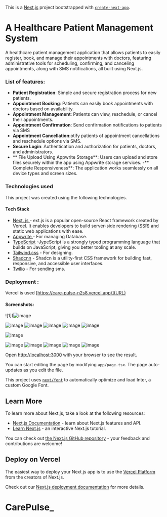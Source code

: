 This is a [Next.js](https://nextjs.org/) project bootstrapped with [`create-next-app`](https://github.com/vercel/next.js/tree/canary/packages/create-next-app).

# A Healthcare Patient Management System
A healthcare patient management application that allows patients to easily register, book, and manage their appointments with doctors, featuring administrative tools for scheduling, confirming, and canceling appointments, along with SMS notifications, all built using Next.js.






### List of features:
  - **Patient Registration**: Simple and secure registration process for new patients.
  - **Appointment Booking**: Patients can easily book appointments with doctors based on availability.
  - **Appointment Management**: Patients can view, reschedule, or cancel their appointments.
  - **Appointment Confirmation**: Send confirmation notifications to patients via SMS
  - **Appointment Cancellation**:otify patients of appointment cancellations and reschedule options via SMS.
  - **Secure Login**: Authentication and authorization for patients, doctors, and administrators.
  - ** File Upload Using Appwrite Storage**: Users can upload and store files securely within the app using Appwrite storage services.
  -** Complete Responsiveness**: The application works seamlessly on all device types and screen sizes.

###  Technologies used

This project was created using the following technologies.

####  Tech Stack 

- [Next. js ]((https://nextjs.org/)) - ext.js is a popular open-source React framework created by Vercel. It enables developers to build server-side rendering (SSR) and static web applications with ease.
- [Appwrite  ](https://appwrite.io/) - For managing Database.
- [TypeScript](https://www.typescriptlang.org/) -JypeScript is a strongly typed programming language that builds on JavaScript, giving you better tooling at any scale.
- [Tailwind.css](https://tailwindcss.com/) - For designing.
- [Shadcnn](https://ui.shadcn.com/) - Shadcn is a utility-first CSS framework for building fast, responsive, and accessible user interfaces.
- [Twilio](https://www.twilio.com/en-us) - For sending sms.




###  Deployment :
Vercel is used  [https://care-pulse-n2s8.vercel.app/](URL)


  ####  Screenshots:
![1](![image](https://github.com/user-attachments/assets/a2bc3ce5-27f5-456d-93fd-034c351888dd)

![image](https://github.com/user-attachments/assets/871fe641-f9da-45fe-a33f-270eb9ff7947)
![image](https://github.com/user-attachments/assets/137a2d7a-aad0-4b15-b845-2eb2806ae96b)
![image](https://github.com/user-attachments/assets/efda446d-2088-41df-a63c-94440fd8c429)
![image](https://github.com/user-attachments/assets/e0aff020-f7c9-4203-b940-5c8915a82aaa)
![image](https://github.com/user-attachments/assets/105c6377-9646-42fb-8e2f-727a7d82a604)

![image](https://github.com/user-attachments/assets/b0b703c0-cfaa-495f-b41e-92344e9adb90)

![image](https://github.com/user-attachments/assets/9cb9babb-6ffa-4de1-91a2-64c3bdc6cea4)
![image](https://github.com/user-attachments/assets/4a9c182a-8a9f-412f-9a74-1513cc997331)
![image](https://github.com/user-attachments/assets/5e6f8de0-cc4b-48db-902c-526322e198ca)
![image](https://github.com/user-attachments/assets/d6c7e729-6aa9-46e3-b87c-8b2a1f3e53ec)
![image](https://github.com/user-attachments/assets/648dd0da-610f-4d17-95e9-2c63aa7ef04d)









   

Open [http://localhost:3000](http://localhost:3000) with your browser to see the result.

You can start editing the page by modifying `app/page.tsx`. The page auto-updates as you edit the file.

This project uses [`next/font`](https://nextjs.org/docs/basic-features/font-optimization) to automatically optimize and load Inter, a custom Google Font.

## Learn More

To learn more about Next.js, take a look at the following resources:

- [Next.js Documentation](https://nextjs.org/docs) - learn about Next.js features and API.
- [Learn Next.js](https://nextjs.org/learn) - an interactive Next.js tutorial.

You can check out [the Next.js GitHub repository](https://github.com/vercel/next.js/) - your feedback and contributions are welcome!

## Deploy on Vercel

The easiest way to deploy your Next.js app is to use the [Vercel Platform](https://vercel.com/kkaushal03s-projects/care-pulse-n2s8) from the creators of Next.js.

Check out our [Next.js deployment documentation](https://nextjs.org/docs/deployment) for more details.
# CarePulse_
